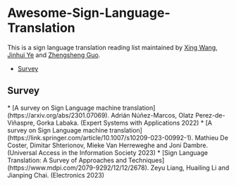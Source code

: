 # Awesome-Sign-Language-Translation

This is a sign language translation reading list maintained by [Xing Wang](http://xingwang4nlp.com/), [Jinhui Ye](https://jhuiye.com/) and [Zhengsheng Guo]().

* [Survey](#survey)

<h2 id="survey">Survey</h2>
* [A survey on Sign Language machine translation](https://arxiv.org/abs/2301.07069). Adrián Núñez-Marcos, Olatz Perez-de-Viñaspre, Gorka Labaka. (Expert Systems with Applications 2022)
* [A survey on Sign Language machine translation](https://link.springer.com/article/10.1007/s10209-023-00992-1). Mathieu De Coster, Dimitar Shterionov, Mieke Van Herreweghe and Joni Dambre. (Universal Access in the Information Society 2023)
* [Sign Language Translation: A Survey of Approaches and Techniques](https://www.mdpi.com/2079-9292/12/12/2678). Zeyu Liang, Huailing Li and Jianping Chai. (Electronics 2023)

